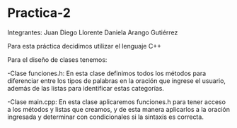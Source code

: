 # Practica-2
Integrantes:
Juan Diego Llorente
Daniela Arango Gutiérrez

Para esta práctica decidimos utilizar el lenguaje C++

Para el diseño de clases tenemos:

-Clase funciones.h: En esta clase definimos todos los métodos para diferenciar entre los tipos de palabras en la oración que ingrese el usuario, además de las listas para identificar estas categorías.

-Clase main.cpp: En esta clase aplicaremos <include> funciones.h para tener acceso a los métodos y listas que creamos, y de esta manera aplicarlos a la oración ingresada y determinar con condicionales si la sintaxis es correcta.
